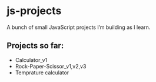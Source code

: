 # js-projects
A bunch of small JavaScript projects I’m building as I learn.  



## Projects so far:
- Calculator_v1
- Rock-Paper-Scissor_v1,v2,v3
- Temprature calculator
